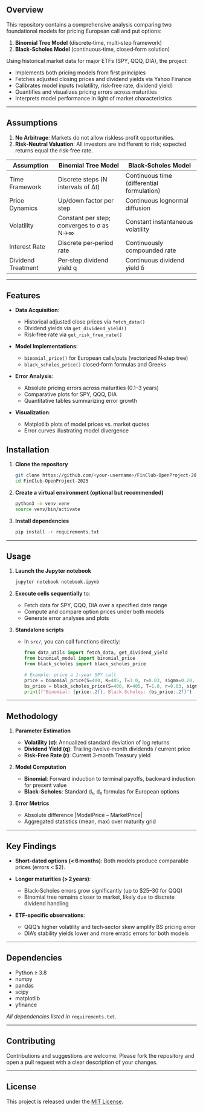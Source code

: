 ## Overview

This repository contains a comprehensive analysis comparing two foundational models for pricing European call and put options:

1. **Binomial Tree Model** (discrete‐time, multi‐step framework)
2. **Black‑Scholes Model** (continuous‐time, closed‐form solution)

Using historical market data for major ETFs (SPY, QQQ, DIA), the project:

* Implements both pricing models from first principles
* Fetches adjusted closing prices and dividend yields via Yahoo Finance
* Calibrates model inputs (volatility, risk‑free rate, dividend yield)
* Quantifies and visualizes pricing errors across maturities
* Interprets model performance in light of market characteristics

---

## Assumptions

1. **No Arbitrage**: Markets do not allow riskless profit opportunities.
2. **Risk‑Neutral Valuation**: All investors are indifferent to risk; expected returns equal the risk‑free rate.

| Assumption         | Binomial Tree Model                      | Black‑Scholes Model                        |
| ------------------ | ---------------------------------------- | ------------------------------------------ |
| Time Framework     | Discrete steps (N intervals of Δt)       | Continuous time (differential formulation) |
| Price Dynamics     | Up/down factor per step                  | Continuous lognormal diffusion             |
| Volatility         | Constant per step; converges to σ as N→∞ | Constant instantaneous volatility          |
| Interest Rate      | Discrete per‐period rate                 | Continuously compounded rate               |
| Dividend Treatment | Per‐step dividend yield q                | Continuous dividend yield δ                |

---

## Features

* **Data Acquisition**:

  * Historical adjusted close prices via `fetch_data()`
  * Dividend yields via `get_dividend_yield()`
  * Risk‑free rate via `get_risk_free_rate()`

* **Model Implementations**:

  * `binomial_price()` for European calls/puts (vectorized N‑step tree)
  * `black_scholes_price()` closed‑form formulas and Greeks

* **Error Analysis**:

  * Absolute pricing errors across maturities (0.1–3 years)
  * Comparative plots for SPY, QQQ, DIA
  * Quantitative tables summarizing error growth

* **Visualization**:

  * Matplotlib plots of model prices vs. market quotes
  * Error curves illustrating model divergence


## Installation

1. **Clone the repository**

   ```bash
   git clone https://github.com/<your-username>/FinClub-OpenProject-2025.git
   cd FinClub-OpenProject-2025
   ```
2. **Create a virtual environment (optional but recommended)**

   ```bash
   python3 -m venv venv
   source venv/bin/activate
   ```
3. **Install dependencies**

   ```bash
   pip install -r requirements.txt
   ```

---

## Usage

1. **Launch the Jupyter notebook**

   ```bash
   jupyter notebook notebook.ipynb
   ```

2. **Execute cells sequentially** to:

   * Fetch data for SPY, QQQ, DIA over a specified date range
   * Compute and compare option prices under both models
   * Generate error analyses and plots

3. **Standalone scripts**

   * In `src/`, you can call functions directly:

     ```python
     from data_utils import fetch_data, get_dividend_yield
     from binomial_model import binomial_price
     from black_scholes import black_scholes_price

     # Example: price a 1‑year SPY call
     price = binomial_price(S=400, K=405, T=1.0, r=0.03, sigma=0.20, q=0.015, steps=1000)
     bs_price = black_scholes_price(S=400, K=405, T=1.0, r=0.03, sigma=0.20, q=0.015, option_type='call')
     print(f"Binomial: {price:.2f}, Black‑Scholes: {bs_price:.2f}")
     ```

---

## Methodology

1. **Parameter Estimation**

   * **Volatility (σ)**: Annualized standard deviation of log returns
   * **Dividend Yield (q)**: Trailing‐twelve‐month dividends / current price
   * **Risk‑Free Rate (r)**: Current 3‑month Treasury yield

2. **Model Computation**

   * **Binomial**: Forward induction to terminal payoffs, backward induction for present value
   * **Black‑Scholes**: Standard d₁, d₂ formulas for European options

3. **Error Metrics**

   * Absolute difference |ModelPrice – MarketPrice|
   * Aggregated statistics (mean, max) over maturity grid

---

## Key Findings

* **Short‑dated options (< 6 months)**: Both models produce comparable prices (errors < \$2).
* **Longer maturities (> 2 years)**:

  * Black‑Scholes errors grow significantly (up to \$25–30 for QQQ)
  * Binomial tree remains closer to market, likely due to discrete dividend handling
* **ETF-specific observations**:

  * QQQ’s higher volatility and tech‑sector skew amplify BS pricing error
  * DIA’s stability yields lower and more erratic errors for both models

---

## Dependencies

* Python ≥ 3.8
* numpy
* pandas
* scipy
* matplotlib
* yfinance

*All dependencies listed in* `requirements.txt`.

---

## Contributing

Contributions and suggestions are welcome. Please fork the repository and open a pull request with a clear description of your changes.

---

## License

This project is released under the [MIT License](LICENSE).

